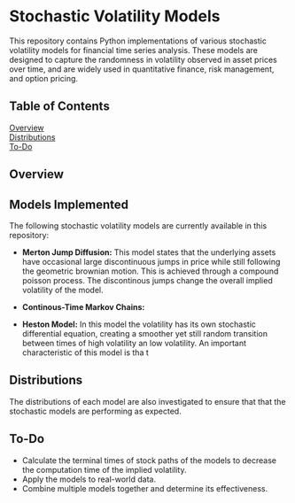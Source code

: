 # Stochastic Volatility Models

This repository contains Python implementations of various stochastic volatility models for financial time series analysis. These models are designed to capture the randomness in volatility observed in asset prices over time, and are widely used in quantitative finance, risk management, and option pricing.

## Table of Contents

[Overview](#Overview)   
[Distributions](#Distributions)  
[To-Do](#To-Do)  


## Overview


## Models Implemented

The following stochastic volatility models are currently available in this repository:

- **Merton Jump Diffusion:** This model states that the underlying assets have occasional large discontinuous jumps in price while still following the geometric brownian motion. This is achieved through a compound poisson process. The discontinous jumps change the overall implied volatility of the model.

- **Continous-Time Markov Chains:**

- **Heston Model:** In this model the volatility has its own stochastic differential equation, creating a smoother yet still random transition between times of high volatility an low volatility. An important characteristic of this model is tha t



## Distributions
The distributions of each model are also investigated to ensure that that the stochastic models are performing as expected.

## To-Do

- Calculate the terminal times of stock paths of the models to decrease the computation time of the implied volatility.
- Apply the models to real-world data.
- Combine multiple models together and determine its effectiveness.
